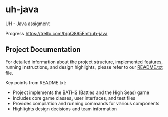 # uh-java
UH - Java assigment

Progress 
https://trello.com/b/pQ895Emt/uh-java

## Project Documentation

For detailed information about the project structure, implemented features, running instructions, and design highlights, please refer to our [README.txt](README.txt) file.

Key points from README.txt:
- Project implements the BATHS (Battles and the High Seas) game
- Includes core game classes, user interfaces, and test files
- Provides compilation and running commands for various components
- Highlights design decisions and team information

